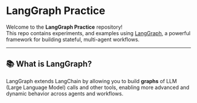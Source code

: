# LangGraph Practice

Welcome to the **LangGraph Practice** repository!  
This repo contains experiments, and examples using [LangGraph](https://langgraph.readthedocs.io/), a powerful framework for building stateful, multi-agent workflows.

---

## 📚 What is LangGraph?

LangGraph extends LangChain by allowing you to build **graphs** of LLM (Large Language Model) calls and other tools, enabling more advanced and dynamic behavior across agents and workflows.

